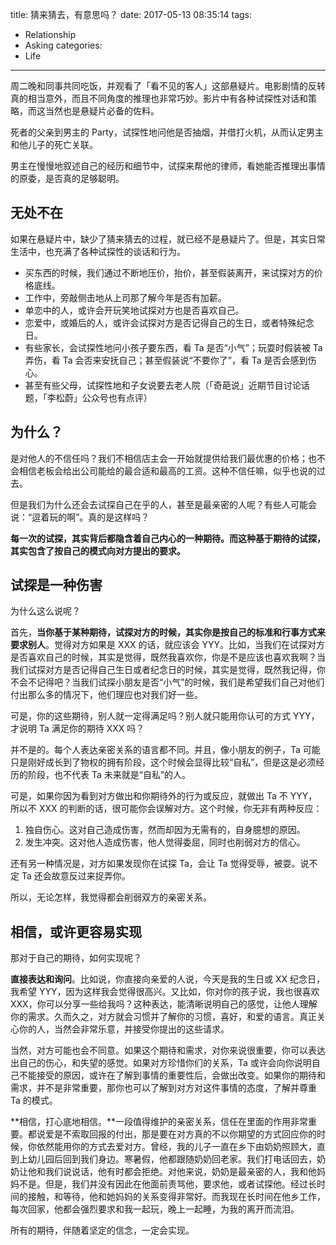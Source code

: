 title: 猜来猜去，有意思吗？
date: 2017-05-13 08:35:14
tags:
  - Relationship
  - Asking
categories:
  - Life
---

周二晚和同事共同吃饭，并观看了「看不见的客人」这部悬疑片。电影剧情的反转真的相当意外，而且不同角度的推理也非常巧妙。影片中有各种试探性对话和策略，而这当然也是悬疑片必备的佐料。  

死者的父亲到男主的 Party，试探性地问他是否抽烟，并借打火机，从而认定男主和他儿子的死亡关联。  

男主在慢慢地叙述自己的经历和细节中，试探来帮他的律师，看她能否推理出事情的原委，是否真的足够聪明。  


## 无处不在

如果在悬疑片中，缺少了猜来猜去的过程，就已经不是悬疑片了。但是，其实日常生活中，也充满了各种试探性的谈话和行为。  

* 买东西的时候，我们通过不断地压价，抬价，甚至假装离开，来试探对方的价格底线。  
* 工作中，旁敲侧击地从上司那了解今年是否有加薪。  
* 单恋中的人，或许会开玩笑地试探对方也是否喜欢自己。  
* 恋爱中，或婚后的人，或许会试探对方是否记得自己的生日，或者特殊纪念日。  
* 有些家长，会试探性地问小孩子要东西，看 Ta 是否“小气”；玩耍时假装被 Ta 弄伤，看 Ta 会否来安抚自己；甚至假装说“不要你了”，看 Ta 是否会感到伤心。  
* 甚至有些父母，试探性地和子女说要去老人院（「奇葩说」近期节目讨论话题，「李松蔚」公众号也有点评）


## 为什么？

是对他人的不信任吗？我们不相信店主会一开始就提供给我们最优惠的价格；也不会相信老板会给出公司能给的最合适和最高的工资。这种不信任嘛，似乎也说的过去。  

但是我们为什么还会去试探自己在乎的人，甚至是最亲密的人呢？有些人可能会说：“逗着玩的啊”。真的是这样吗？  

**每一次的试探，其实背后都隐含着自己内心的一种期待。而这种基于期待的试探，其实包含了按自己的模式向对方提出的要求。**  


## 试探是一种伤害

为什么这么说呢？

首先，**当你基于某种期待，试探对方的时候，其实你是按自己的标准和行事方式来要求别人**。觉得对方如果是 XXX 的话，就应该会 YYY。比如，当我们在试探对方是否喜欢自己的时候，其实是觉得，既然我喜欢你，你是不是应该也喜欢我啊？当我们试探对方是否记得自己生日或者纪念日的时候，其实是觉得，既然我记得，你不会不记得吧？当我们试探小朋友是否“小气”的时候，我们是希望我们自己对他们付出那么多的情况下，他们理应也对我们好一些。  

可是，你的这些期待，别人就一定得满足吗？别人就只能用你认可的方式 YYY，才说明 Ta 满足你的期待 XXX 吗？

并不是的。每个人表达亲密关系的语言都不同。并且，像小朋友的例子，Ta 可能只是刚好成长到了物权的拥有阶段，这个时候会显得比较“自私”，但是这是必须经历的阶段，也不代表 Ta 未来就是“自私”的人。  

可是，如果你因为看到对方做出和你期待外的行为或反应，就做出 Ta 不 YYY，所以不 XXX 的判断的话，很可能你会误解对方。这个时候，你无非有两种反应：  

1. 独自伤心。这对自己造成伤害，然而却因为无需有的，自身臆想的原因。  
2. 发生冲突。这对他人造成伤害，他人觉得委屈，同时也削弱对方的信心。  

还有另一种情况是，对方如果发现你在试探 Ta，会让 Ta 觉得受辱，被耍。说不定 Ta 还会故意反过来捉弄你。  

所以，无论怎样，我觉得都会削弱双方的亲密关系。  


## 相信，或许更容易实现

那对于自己的期待，如何实现呢？

**直接表达和询问**。比如说，你直接向亲爱的人说，今天是我的生日或 XX 纪念日，我希望 YYY，因为这样我会觉得很高兴。又比如，你对你的孩子说，我也很喜欢 XXX，你可以分享一些给我吗？这种表达，能清晰说明自己的感觉，让他人理解你的需求。久而久之，对方就会习惯并了解你的习惯，喜好，和爱的语言。真正关心你的人，当然会非常乐意，并接受你提出的这些请求。  

当然，对方可能也会不同意。如果这个期待和需求，对你来说很重要，你可以表达出自己的伤心，和失望的感觉。如果对方珍惜你们的关系，Ta 或许会向你说明自己不能接受的原因，或许在了解到事情的重要性后，会做出改变。如果你的期待和需求，并不是非常重要，那你也可以了解到对方对这件事情的态度，了解并尊重 Ta 的模式。  

**相信，打心底地相信。**一段值得维护的亲密关系，信任在里面的作用非常重要。都说爱是不索取回报的付出，那是要在对方真的不以你期望的方式回应你的时候，你依然能用你的方式去爱对方。曾经，我的儿子一直在乡下由奶奶照顾大，直到上幼儿园后回到我们身边。寒暑假，他都跟随奶奶回老家。我们打电话回去，奶奶让他和我们说说话，他有时都会拒绝。对他来说，奶奶是最亲密的人，我和他妈妈不是。但是，我们并没有因此在他面前责骂他，要求他，或者试探他。经过长时间的接触，和等待，他和她妈妈的关系变得非常好。而我现在长时间在他乡工作，每次回家，他都会强烈要求和我一起玩，晚上一起睡，为我的离开而流泪。  

所有的期待，伴随着坚定的信念，一定会实现。  

